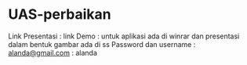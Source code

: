 # UAS-perbaikan
Link Presentasi :
link Demo       :
untuk aplikasi ada di winrar dan presentasi dalam bentuk gambar ada di ss 
Password dan username : alanda@gmail.com
                      : alanda
